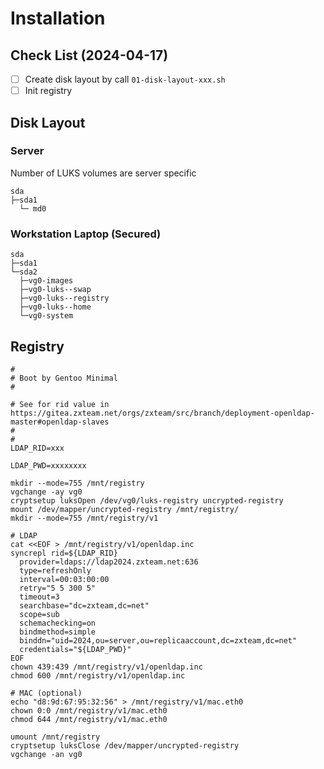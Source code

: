 # Installation

## Check List (2024-04-17)

- [ ] Create disk layout by call `01-disk-layout-xxx.sh`
- [ ] Init registry

## Disk Layout

### Server

Number of LUKS volumes are server specific

```text
sda
├─sda1
  └─ md0
```

### Workstation Laptop (Secured)

```text
sda
├─sda1
└─sda2
  ├─vg0-images
  ├─vg0-luks--swap
  ├─vg0-luks--registry
  ├─vg0-luks--home
  └─vg0-system
```

## Registry

```shell
#
# Boot by Gentoo Minimal
#

# See for rid value in https://gitea.zxteam.net/orgs/zxteam/src/branch/deployment-openldap-master#openldap-slaves
#
#
LDAP_RID=xxx

LDAP_PWD=xxxxxxxx

mkdir --mode=755 /mnt/registry
vgchange -ay vg0
cryptsetup luksOpen /dev/vg0/luks-registry uncrypted-registry
mount /dev/mapper/uncrypted-registry /mnt/registry/
mkdir --mode=755 /mnt/registry/v1

# LDAP
cat <<EOF > /mnt/registry/v1/openldap.inc
syncrepl rid=${LDAP_RID}
  provider=ldaps://ldap2024.zxteam.net:636
  type=refreshOnly
  interval=00:03:00:00
  retry="5 5 300 5"
  timeout=3
  searchbase="dc=zxteam,dc=net"
  scope=sub
  schemachecking=on
  bindmethod=simple
  binddn="uid=2024,ou=server,ou=replicaaccount,dc=zxteam,dc=net"
  credentials="${LDAP_PWD}"
EOF
chown 439:439 /mnt/registry/v1/openldap.inc
chmod 600 /mnt/registry/v1/openldap.inc

# MAC (optional)
echo "d8:9d:67:95:32:56" > /mnt/registry/v1/mac.eth0
chown 0:0 /mnt/registry/v1/mac.eth0
chmod 644 /mnt/registry/v1/mac.eth0

umount /mnt/registry
cryptsetup luksClose /dev/mapper/uncrypted-registry
vgchange -an vg0
```
